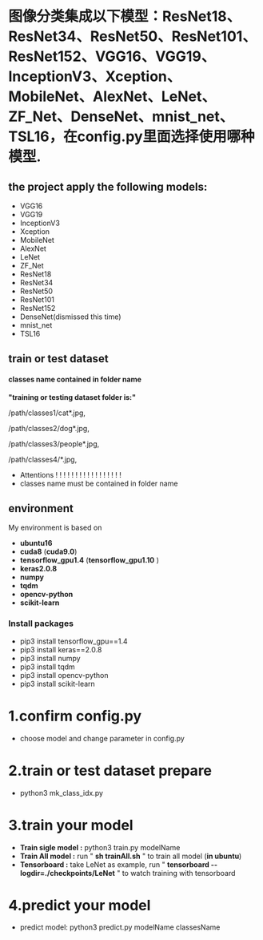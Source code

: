# 图像分类集成以下模型：ResNet18、ResNet34、ResNet50、ResNet101、ResNet152、VGG16、VGG19、InceptionV3、Xception、MobileNet、AlexNet、LeNet、ZF_Net、DenseNet、mnist_net、TSL16，在config.py里面选择使用哪种模型.

## the project apply the following models:


* VGG16
* VGG19
* InceptionV3
* Xception
* MobileNet
* AlexNet
* LeNet
* ZF_Net
* ResNet18
* ResNet34
* ResNet50
* ResNet101
* ResNet152
* DenseNet(dismissed this time)
* mnist_net
* TSL16


## train or test dataset


####  classes name contained in folder name
__"training or testing dataset folder is:"__

/path/classes1/cat*.jpg,

/path/classes2/dog*.jpg,

/path/classes3/people*.jpg,

/path/classes4/*.jpg,




* Attentions ! ! ! ! ! ! ! ! ! ! ! ! ! ! ! ! !
* classes name must be contained in folder name 

## environment
My environment is based on 
* __ubuntu16__ 
* __cuda8__ (__cuda9.0__)
* __tensorflow_gpu1.4__ (__tensorflow_gpu1.10__ )
* __keras2.0.8__
* __numpy__
* __tqdm__
* __opencv-python__
* __scikit-learn__
### Install packages
* pip3 install tensorflow_gpu==1.4
* pip3 install keras==2.0.8
* pip3 install numpy
* pip3 install tqdm
* pip3 install opencv-python
* pip3 install scikit-learn

# 1.confirm config.py
* choose model and change parameter in config.py

# 2.train or test  dataset prepare
* python3 mk_class_idx.py

# 3.train your model
* __Train sigle model :__  python3 train.py modelName
* __Train All model :__ run " __sh trainAll.sh__ " to train all model (__in ubuntu__)
* __Tensorboard :__ take LeNet as example, run " __tensorboard --logdir=./checkpoints/LeNet__ " to watch training with tensorboard

# 4.predict your model
* predict model: python3 predict.py modelName classesName
